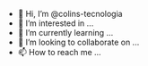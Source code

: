 - 👋 Hi, I’m @colins-tecnologia
- 👀 I’m interested in ...
- 🌱 I’m currently learning ...
- 💞️ I’m looking to collaborate on ...
- 📫 How to reach me ...

<!---
colins-tecnologia/colins-tecnologia is a ✨ special ✨ repository because its `README.md` (this file) appears on your GitHub profile.
You can click the Preview link to take a look at your changes.
--->
